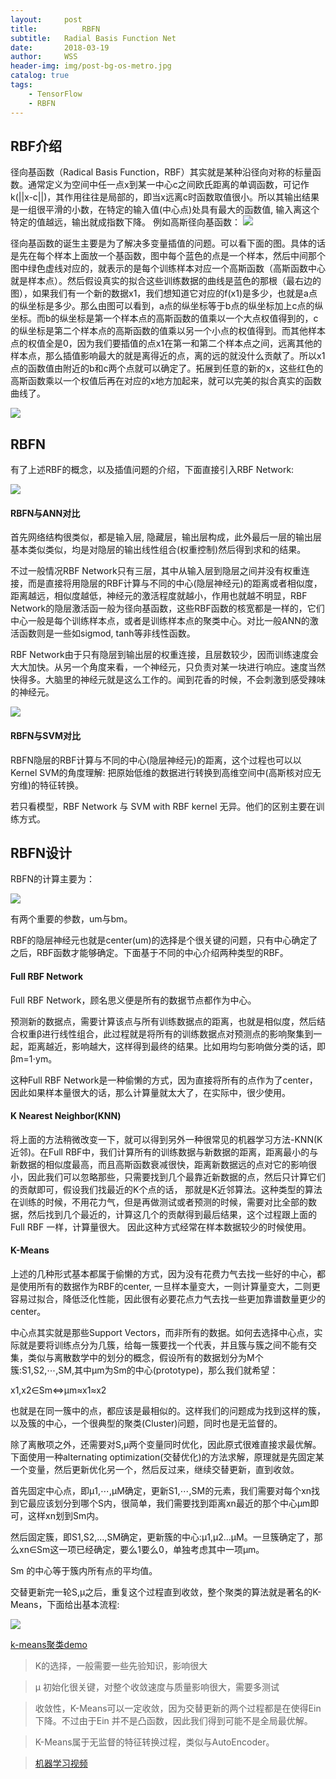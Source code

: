 ```yaml
---
layout:     post
title:      	RBFN
subtitle:   Radial Basis Function Net
date:       2018-03-19
author:     WSS
header-img: img/post-bg-os-metro.jpg
catalog: true
tags:
    - TensorFlow
    - RBFN
---
```


## RBF介绍 ##

径向基函数（Radical Basis Function，RBF）其实就是某种沿径向对称的标量函数。通常定义为空间中任一点x到某一中心c之间欧氏距离的单调函数，可记作k(||x-c||)，其作用往往是局部的，即当x远离c时函数取值很小。所以其输出结果是一组很平滑的小数，在特定的输入值(中心点)处具有最大的函数值, 输入离这个特定的值越远，输出就成指数下降。  例如高斯径向基函数：
![](http://oyug2kd6x.bkt.clouddn.com//RBFN/RBF.png)

径向基函数的诞生主要是为了解决多变量插值的问题。可以看下面的图。具体的话是先在每个样本上面放一个基函数，图中每个蓝色的点是一个样本，然后中间那个图中绿色虚线对应的，就表示的是每个训练样本对应一个高斯函数（高斯函数中心就是样本点）。然后假设真实的拟合这些训练数据的曲线是蓝色的那根（最右边的图），如果我们有一个新的数据x1，我们想知道它对应的f(x1)是多少，也就是a点的纵坐标是多少。那么由图可以看到，a点的纵坐标等于b点的纵坐标加上c点的纵坐标。而b的纵坐标是第一个样本点的高斯函数的值乘以一个大点权值得到的，c的纵坐标是第二个样本点的高斯函数的值乘以另一个小点的权值得到。而其他样本点的权值全是0，因为我们要插值的点x1在第一和第二个样本点之间，远离其他的样本点，那么插值影响最大的就是离得近的点，离的远的就没什么贡献了。所以x1点的函数值由附近的b和c两个点就可以确定了。拓展到任意的新的x，这些红色的高斯函数乘以一个权值后再在对应的x地方加起来，就可以完美的拟合真实的函数曲线了。

![](http://oyug2kd6x.bkt.clouddn.com//RBFN/rbf-1.png)

## RBFN ##

有了上述RBF的概念，以及插值问题的介绍，下面直接引入RBF Network:

![](http://oyug2kd6x.bkt.clouddn.com//RBFN/RBFN.png)


####  RBFN与ANN对比 ####

首先网络结构很类似，都是输入层, 隐藏层，输出层构成，此外最后一层的输出层基本类似类似，均是对隐层的输出线性组合(权重控制)然后得到求和的结果。

不过一般情况RBF Network只有三层，其中从输入层到隐层之间并没有权重连接，而是直接将用隐层的RBF计算与不同的中心(隐层神经元)的距离或者相似度，距离越远，相似度越低，神经元的激活程度就越小，作用也就越不明显，RBF Network的隐层激活函一般为径向基函数，这些RBF函数的核宽都是一样的，它们中心一般是每个训练样本点，或者是训练样本点的聚类中心。对比一般ANN的激活函数则是一些如sigmod, tanh等非线性函数。

RBF Network由于只有隐层到输出层的权重连接，且层数较少，因而训练速度会大大加快。从另一个角度来看，一个神经元，只负责对某一块进行响应。速度当然快得多。大脑里的神经元就是这么工作的。闻到花香的时候，不会刺激到感受辣味的神经元。

![](http://oyug2kd6x.bkt.clouddn.com//RBFN/rbf-2&ann.png)

####  RBFN与SVM对比  ####

RBFN隐层的RBF计算与不同的中心(隐层神经元)的距离，这个过程也可以以Kernel SVM的角度理解: 把原始低维的数据进行转换到高维空间中(高斯核对应无穷维)的特征转换。

若只看模型，RBF Network 与 SVM with RBF kernel 无异。他们的区别主要在训练方式。

## RBFN设计 ##

RBFN的计算主要为：

![](http://oyug2kd6x.bkt.clouddn.com//RBFN/rbfngongshi.png)

有两个重要的参数，um与bm。

RBF的隐层神经元也就是center(um)的选择是个很关键的问题，只有中心确定了之后，RBF函数才能够确定。下面基于不同的中心介绍两种类型的RBF。

#### Full RBF Network ####

Full RBF Network，顾名思义便是所有的数据节点都作为中心。

预测新的数据点，需要计算该点与所有训练数据点的距离，也就是相似度，然后结合权重β进行线性组合，此过程就是将所有的训练数据点对预测点的影响聚集到一起，距离越近，影响越大，这样得到最终的结果。比如用均匀影响做分类的话，即βm=1⋅ym。

这种Full RBF Network是一种偷懒的方式，因为直接将所有的点作为了center，因此如果样本量很大的话，那么计算量就太大了，在实际中，很少使用。

#### K Nearest Neighbor(KNN) ####

将上面的方法稍微改变一下，就可以得到另外一种很常见的机器学习方法-KNN(K近邻)。在Full RBF中，我们计算所有的训练数据与新数据的距离，距离最小的与新数据的相似度最高，而且高斯函数衰减很快，距离新数据远的点对它的影响很小，因此我们可以忽略那些，只需要找到几个最靠近新数据的点，然后只计算它们的贡献即可，假设我们找最近的K个点的话， 那就是K近邻算法。这种类型的算法在训练的时候，不用花力气，但是再做测试或者预测的时候，需要对比全部的数据，然后找到几个最近的，计算这几个的贡献得到最后结果，这个过程跟上面的Full RBF 一样，计算量很大。 因此这种方式经常在样本数据较少的时候使用。

#### K-Means ####

上述的几种形式基本都属于偷懒的方式，因为没有花费力气去找一些好的中心，都是使用所有的数据作为RBF的center, 一旦样本量变大，一则计算量变大，二则更容易过拟合，降低泛化性能，因此很有必要花点力气去找一些更加靠谱数量更少的center。

中心点其实就是那些Support Vectors，而非所有的数据。如何去选择中心点，实际就是要将训练点分为几簇，给每一簇要找一个代表，并且簇与簇之间不能有交集，类似与离散数学中的划分的概念，假设所有的数据划分为M个簇:S1,S2,⋯,SM,其中μm为Sm的中心(prototype)，那么我们就希望：

x1,x2∈Sm⇔μm≈x1≈x2

也就是在同一簇中的点，都应该是最相似的。这样我们的问题成为找到这样的簇，以及簇的中心，一个很典型的聚类(Cluster)问题，同时也是无监督的。

除了离散项之外，还需要对S,μ两个变量同时优化，因此原式很难直接求最优解。下面使用一种alternating optimization(交替优化)的方法求解，原理就是先固定某一个变量，然后更新优化另一个，然后反过来，继续交替更新，直到收敛。

首先固定中心点，即μ1,⋯,μM确定，更新S1,⋯,SM的元素，我们需要对每个xn找到它最应该划分到哪个S内，很简单，我们需要找到距离xn最近的那个中心μm即可，这样xn划到Sm内。

然后固定簇，即S1,S2,...,SM确定，更新簇的中心:μ1,μ2...μM。一旦簇确定了，那么xn∈Sm这一项已经确定，要么1要么0，单独考虑其中一项μm。

Sm 的中心等于簇内所有点的平均值。

交替更新完一轮S,μ之后，重复这个过程直到收敛，整个聚类的算法就是著名的K-Means，下面给出基本流程:

![](http://oyug2kd6x.bkt.clouddn.com//RBFN/k-means3.png)

[k-means聚类demo](http://stanford.edu/class/ee103/visualizations/kmeans/kmeans.html)

>K的选择，一般需要一些先验知识，影响很大

>μ 初始化很关键，对整个收敛速度与质量影响很大，需要多测试

>收敛性，K-Means可以一定收敛，因为交替更新的两个过程都是在使得Ein下降。不过由于Ein 并不是凸函数，因此我们得到可能不是全局最优解。

>K-Means属于无监督的特征转换过程，类似与AutoEncoder。

>[机器学习视频](https://www.youtube.com/watch?v=7lHhnpdPVr0&index=54&list=PLXVfgk9fNX2IQOYPmqjqWsNUFl2kpk1U2)
>
